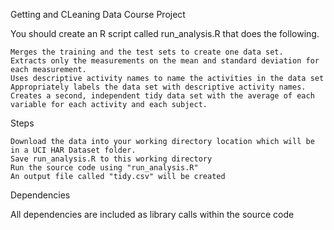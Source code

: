 Getting and CLeaning Data Course Project

You should create an R script called run_analysis.R that does the following.

    Merges the training and the test sets to create one data set.
    Extracts only the measurements on the mean and standard deviation for each measurement.
    Uses descriptive activity names to name the activities in the data set
    Appropriately labels the data set with descriptive activity names.
    Creates a second, independent tidy data set with the average of each variable for each activity and each subject.

Steps

    Download the data into your working directory location which will be in a UCI HAR Dataset folder.
    Save run_analysis.R to this working directory
    Run the source code using "run_analysis.R"
    An output file called "tidy.csv" will be created
    

Dependencies

All dependencies are included as library calls within the source code
